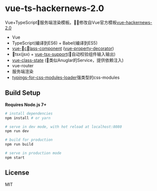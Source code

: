 # vue-ts-hackernews-2.0

Vue+TypeScript服务端渲染模板。修改自Vue官方模板[vue-hackernews-2.0](https://github.com/vuejs/vue-hackernews-2.0)

- Vue
- TypeScript(编译到ES6) + Babel(编译到ES5)
- [vue-class-component](https://github.com/vuejs/vue-class-component) ([vue-property-decorator](https://github.com/kaorun343/vue-property-decorator))
- tsx(jsx) + [vue-tsx-support](https://github.com/wonderful-panda/vue-tsx-support)(自动校验组件输入输出) 
- [vue-class-state](https://github.com/zetaplus006/vue-class-state) (类似Anuglar的Service，提供依赖注入)
- vue-router
- 服务端渲染
- [typings-for-css-modules-loader](https://github.com/Jimdo/typings-for-css-modules-loader)强类型的css-modules


## Build Setup

**Requires Node.js 7+**

``` bash
# install dependencies
npm install # or yarn

# serve in dev mode, with hot reload at localhost:8080
npm run dev

# build for production
npm run build

# serve in production mode
npm start
```

## License

MIT
